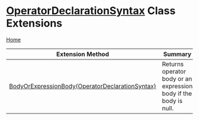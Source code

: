 # [OperatorDeclarationSyntax](https://docs.microsoft.com/en-us/dotnet/api/microsoft.codeanalysis.csharp.syntax.operatordeclarationsyntax) Class Extensions

[Home](../../../../../README.md)

| Extension Method | Summary |
| ---------------- | ------- |
| [BodyOrExpressionBody(OperatorDeclarationSyntax)](../../../../../Roslynator/CSharp/SyntaxExtensions/BodyOrExpressionBody/README.md#390059482) | Returns operator body or an expression body if the body is null\. |

